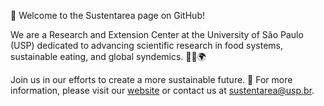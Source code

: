 👋 Welcome to the Sustentarea page on GitHub!

We are a Research and Extension Center at the University of São Paulo (USP) dedicated to advancing scientific research in food systems, sustainable eating, and global syndemics. 🍏🥦🌍

Join us in our efforts to create a more sustainable future. 🌟 For more information, please visit our [website](https://www.usp.br) or contact us at [sustentarea@usp.br](mailto:sustentarea@usp.br).
